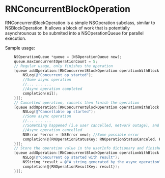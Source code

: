 RNConcurrentBlockOperation
==========================

RNConcurrentBlockOperation is a simple NSOperation subclass, similar to NSBlockOperation. It allows a block of work that is potentially asynchrounous to be submited into a NSOperationQueue for parallel execution.


Sample usage:
```Objective-C
    NSOperationQueue *queue = [NSOperationQueue new];
    queue.maxConcurrentOperationCount = 5;
    // Regular usage, only finishes the operation
    [queue addOperation:[RNConcurrentBlockOperation operationWithBlock:^(RNCompletionBlock completion) {
        NSLog(@"Concurrent op started");
        //Some async operation
        //... ... ...
        //Async operation completed
        completion(nil);
    }]];
    // Cancelled operation, cancels then finish the operation
    [queue addOperation:[RNConcurrentBlockOperation operationWithBlock:^(RNCompletionBlock completion) {
        NSLog(@"Cancellable op started");
        //Some async operation
        //... ... ...
        //Something happened (i.e user cancelled, network outage), and we want to bail
        //Async operation cancelled
        NSError *error = [NSError new]; //Some possible error
        completion(@{RNOperationStatusKey: RNOperationStatusCanceled, RNOperationErrorKey: error});
    }]];
    // Store the operation value in the userInfo dictionary and finishes it.
    [queue addOperation:[RNConcurrentBlockOperation operationWithBlock:^(RNCompletionBlock completion) {
        NSLog(@"Concurrent op started with result");
        NSString *result = @"A string generated by the async operation";
        completion(@{RNOperationResultKey: result});
    }]];  
